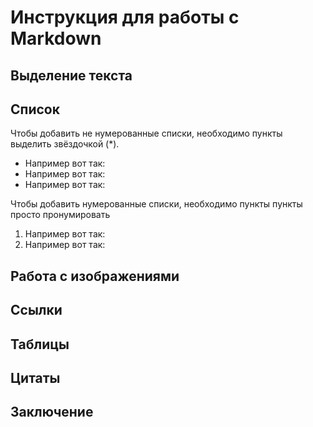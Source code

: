 # Инструкция для работы с Markdown

## Выделение текста

## Список

Чтобы добавить не нумерованные списки, необходимо пункты выделить звёздочкой (*). 
* Например вот так:
* Например вот так:
* Например вот так: 

Чтобы добавить нумерованные списки, необходимо пункты пункты просто пронумировать 
1.  Например вот так:
2.  Например вот так:

## Работа с изображениями

## Ссылки

## Таблицы

## Цитаты

## Заключение